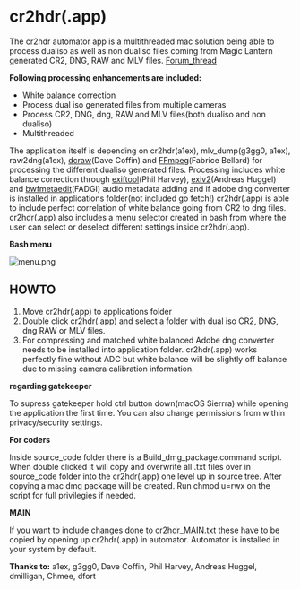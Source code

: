 # **cr2hdr(.app)** #
The cr2hdr automator app is a multithreaded mac solution being able to process dualiso as well as non dualiso files coming from Magic Lantern generated CR2, DNG, RAW and MLV files. [Forum_thread](http://www.magiclantern.fm/forum/index.php?topic=15108.msg146822#msg146822)

**Following processing enhancements are included:**

* White balance correction
* Process dual iso generated files from multiple cameras
* Process CR2, DNG, dng, RAW and MLV files(both dualiso and non dualiso)
* Multithreaded 

The application itself is depending on cr2hdr(a1ex), mlv_dump(g3gg0, a1ex), raw2dng(a1ex), [dcraw](https://www.cybercom.net/~dcoffin/dcraw/)(Dave Coffin) and [FFmpeg](https://www.ffmpeg.org/)(Fabrice Bellard) for processing the different dualiso generated files.
Processing includes white balance correction through [exiftool](http://www.sno.phy.queensu.ca/~phil/exiftool/)(Phil Harvey), [exiv2](http://www.exiv2.org/)(Andreas Huggel) and [bwfmetaedit](http://bwfmetaedit.sourceforge.net/)(FADGI) audio metadata adding and if adobe dng converter is installed in applications folder(not included go fetch!) cr2hdr(.app)  is able to include perfect correlation of white balance going from CR2 to dng files.
cr2hdr(.app) also includes a menu selector created in bash from where the user can select or deselect different settings inside cr2hdr(.app).


**Bash menu**

![menu.png](https://bitbucket.org/repo/Gkyeq9/images/615202290-menu.png)

## HOWTO ##

1. Move cr2hdr(.app) to applications folder
2. Double click cr2hdr(.app) and select a folder with dual iso CR2, DNG, dng RAW or MLV files. 
3. For compressing and matched white balanced Adobe dng converter needs to be installed into application folder. cr2hdr(.app) works perfectly fine without ADC but white balance will be slightly off balance due to missing camera calibration information.

**regarding gatekeeper**

To supress gatekeeper hold ctrl button down(macOS Sierrra) while opening the application the first time. You can also change permissions from within privacy/security settings.

**For coders**

Inside source_code folder there is a Build_dmg_package.command script. When double clicked it will copy and overwrite all .txt files over in source_code folder into the cr2hdr(.app) one level up in source tree. After copying a mac dmg package will be created. Run chmod u=rwx on the script for full privilegies if needed.

**MAIN**
 
If you want to include changes done to cr2hdr_MAIN.txt these have to be copied by opening up cr2hdr(.app) in automator. Automator is installed in your system by default.



**Thanks to:** a1ex, g3gg0, Dave Coffin, Phil Harvey, Andreas Huggel, dmilligan, Chmee, dfort
